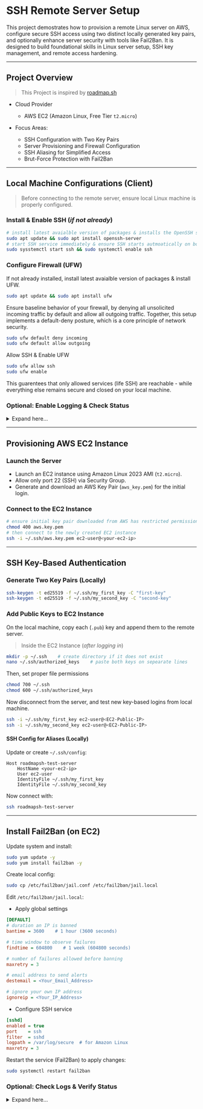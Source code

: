 # SSH Remote Server Setup

This project demostrates how to provision a remote Linux server on AWS, configure secure SSH access using two distinct locally generated key pairs, and optionally enhance server security with tools like Fail2Ban. It is designed to build foundational skills in Linux server setup, SSH key management, and remote access hardening.

---
## Project Overview
> This Project is inspired by [roadmap.sh](https://roadmap.sh/projects/ssh-remote-server-setup)
- Cloud Provider
  - AWS EC2 (Amazon Linux, Free Tier `t2.micro`)

- Focus Areas:
  - SSH Configuration with Two Key Pairs
  - Server Provisioning and Firewall Configuration
  - SSH Aliasing for Simplified Access
  - Brut-Force Protection with Fail2Ban

---
## Local Machine Configurations (Client)
> Before connecting to the remote server, ensure local Linux machine is properly configured. 
### Install & Enable SSH (*if not already*)
```bash
# install latest avaialble version of packages & installs the OpenSSH server 
sudo apt update && sudo apt install openssh-server 
# start SSH service immediately & ensure SSH starts autmoatically on boot
sudo sysstemctl start ssh && sudo systemctl enable ssh
```
### Configure Firewall (UFW)
If not already installed, install latest avaialble version of packages & install UFW.
```bash
sudo apt update && sudo apt install ufw
```
Ensure baseline behavior of your firewall, by denying all unsolicited incoming traffic by default and allow all outgoing traffic.
Together, this setup implements a default-deny posture, which is a core principle of network security.
```bash
sudo ufw default deny incoming
sudo ufw default allow outgoing
```
Allow SSH & Enable UFW
```bash
sudo ufw allow ssh
sudo ufw enable
```
This guarentees that only allowed services (life SSH) are reachable - while everything else remains secure and closed on your local machine.

### Optional: Enable Logging & Check Status
<details> 
  <summary>Expand here...</summary>
  
  Enable Logging:
  ```bash
  sudo ufw logging on
  ```
  Logs will go to `/var/log/ufw.log`. This will allow you to monitor firewall activity. 

  Check Status:
  ```bash
  sudo ufw status verbose
  ```
</details>

---

## Provisioning AWS EC2 Instance

### Launch the Server
  - Launch an EC2 instance using Amazon Linux 2023 AMI (`t2.micro`).
  - Allow only port 22 (SSH) via Security Group.
  - Generate and download an AWS Key Pair (`aws_key.pem`) for the initial login. 
### Connect to the EC2 Instance
```bash
# ensure initial key pair downloaded from AWS has restricted permissions
chmod 400 aws.key.pem
# then connect to the newly created EC2 instance 
ssh -i ~/.ssh/aws.key.pem ec2-user@<your-ec2-ip>
```
---
## SSH Key-Based Authentication
### Generate Two Key Pairs (Locally)
```bash
ssh-keygen -t ed25519 -f ~/.ssh/my_first_key -C "first-key"
ssh-keygen -t ed25519 -f ~/.ssh/my_second_key -C "second-key"
```
### Add Public Keys to EC2 Instance
On the local machine, copy each (`.pub`) key and append them to the remote server. 
> Inside the EC2 Instance (*after logging in*)
```bash
mkdir -p ~/.ssh    # create directory if it does not exist
nano ~/.ssh/authorized_keys    # paste both keys on sepearate lines
```
Then, set proper file permissions
```bash
chmod 700 ~/.ssh
chmod 600 ~/.ssh/authorized_keys
```
Now disconnect from the server, and test new key-based logins from local machine.
```bash
ssh -i ~/.ssh/my_first_key ec2-user@<EC2-Public-IP>
ssh -i ~/.ssh/my_second_key ec2-user@<EC2-Public-IP>
```
#### SSH Config for Aliases (Locally)

Update or create `~/.ssh/config`:

```sshconfig
Host roadmapsh-test-server
    HostName <your-ec2-ip>
    User ec2-user
    IdentityFile ~/.ssh/my_first_key
    IdentityFile ~/.ssh/my_second_key
```

Now connect with:

```bash
ssh roadmapsh-test-server
```

---
## Install Fail2Ban (on EC2)
Update system and install:
```bash
sudo yum update -y
sudo yum install fail2ban -y
```
Create local config:
```bash
sudo cp /etc/fail2ban/jail.conf /etc/fail2ban/jail.local
```
Edit `/etc/fail2ban/jail.local`:
- Apply global settings
```ini
[DEFAULT] 
# duration an IP is banned 
bantime = 3600    # 1 hour (3600 seconds)

# time window to observe failures
findtime = 604800    # 1 week (604800 seconds)

# number of failures allowed before banning
maxretry = 3

# email address to send alerts
destemail = <Your_Email_Address>

# ignore your own IP address
ignoreip = <Your_IP_Address>
```
- Configure SSH service
```ini
[sshd]
enabled = true
port    = ssh
filter  = sshd
logpath = /var/log/secure  # for Amazon Linux
maxretry = 3
```
Restart the service (Fail2Ban) to apply changes:
```bash
sudo systemctl restart fail2ban
```
### Optional: Check Logs & Verify Status
<details> 
  <summary>Expand here...</summary>
  
  Tail logs for debug/troubleshooting:
  ```bash
  sudo less /var/log/fail2ban.log
  ``` 

  Check Status of a specific jail (e.g., SSH):
  ```bash
  sudo fail2ban-client status sshd
  ```
</details>



